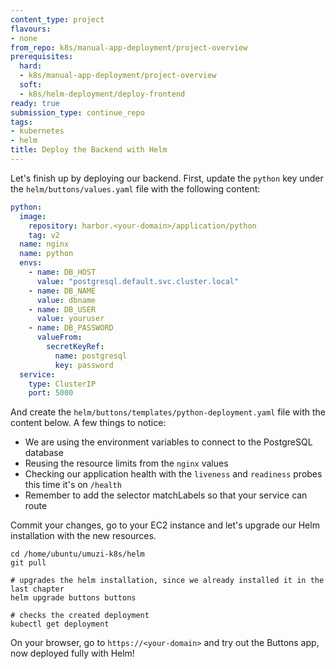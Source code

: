 ```yaml
---
content_type: project
flavours:
- none
from_repo: k8s/manual-app-deployment/project-overview
prerequisites:
  hard:
  - k8s/manual-app-deployment/project-overview
  soft:
  - k8s/helm-deployment/deploy-frontend
ready: true
submission_type: continue_repo
tags:
- kubernetes
- helm
title: Deploy the Backend with Helm
---
```


Let's finish up by deploying our backend. First, update the `python` key under the `helm/buttons/values.yaml` file with the following content:

```yaml
python:
  image:
    repository: harbor.<your-domain>/application/python
    tag: v2
  name: nginx
  name: python
  envs:
    - name: DB_HOST
      value: "postgresql.default.svc.cluster.local" 
    - name: DB_NAME
      value: dbname
    - name: DB_USER
      value: youruser
    - name: DB_PASSWORD
      valueFrom:
        secretKeyRef:
          name: postgresql
          key: password
  service: 
    type: ClusterIP
    port: 5000
```

And create the `helm/buttons/templates/python-deployment.yaml` file with the content below. A few things to notice:
- We are using the environment variables to connect to the PostgreSQL database
- Reusing the resource limits from the `nginx` values
- Checking our application health with the `liveness` and `readiness` probes this time it's on `/health`
- Remember to add the selector matchLabels so that your service can route

Commit your changes, go to your EC2 instance and let's upgrade our Helm installation with the new resources.

```
cd /home/ubuntu/umuzi-k8s/helm
git pull

# upgrades the helm installation, since we already installed it in the last chapter
helm upgrade buttons buttons

# checks the created deployment 
kubectl get deployment
```

On your browser, go to `https://<your-domain>` and try out the Buttons app, now deployed fully with Helm!